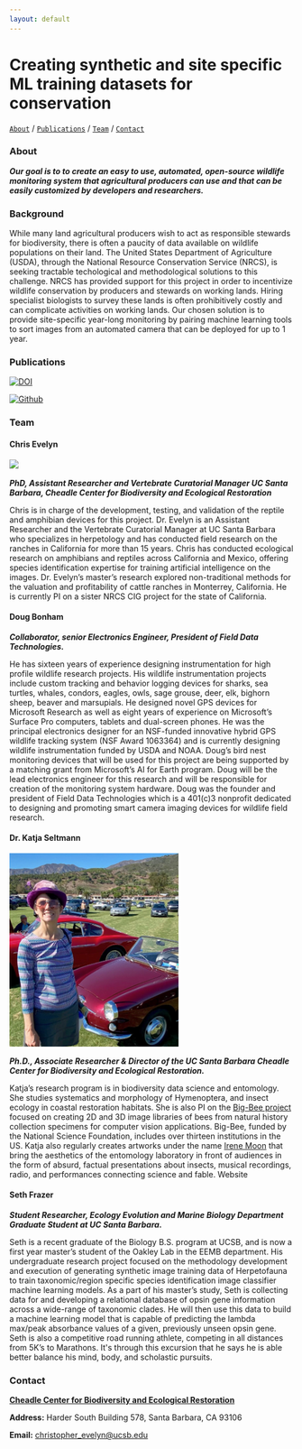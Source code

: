 ```yaml
---
layout: default
---
```


# Creating synthetic and site specific ML training datasets for conservation

[```About```](#about) / [```Publications```](#publications) /  [```Team```](#team) / [```Contact```](#contact)


### About

***Our goal is to to create an easy to use, automated, open-source wildlife monitoring system that agricultural producers can use and that can be easily customized by developers and researchers.***

### Background
While many land agricultural producers wish to act as responsible stewards for biodiversity, there is often a paucity of data available on wildlife populations on their land. The United States Department of Agriculture (USDA), through the National Resource Conservation Service (NRCS), is seeking tractable techological and methodological solutions to this challenge. NRCS has provided support for this project in order to incentivize wildlife conservation by producers and stewards on working lands. Hiring specialist biologists to survey these lands is often prohibitively costly and can complicate activities on working lands. Our chosen solution is to provide site-specific year-long monitoring by pairing machine learning tools to sort images from an automated camera that can be deployed for up to 1 year.


### Publications

[![DOI](https://zenodo.org/badge/DOI/10.5281/zenodo.6603940.svg)](https://doi.org/10.5281/zenodo.6603940)

[![Github](https://img.shields.io/badge/Github-animating--the--dead-yellow)](https://github.com/Automated-Wildlife-CIG/animating-the-dead)
 
### Team

#### Chris Evelyn 

<img src="images/chris_evelyn_bio.jpg" width="300" />

***PhD, Assistant Researcher and Vertebrate Curatorial Manager UC Santa Barbara, Cheadle Center for Biodiversity and Ecological Restoration***

Chris is in charge of the development, testing, and validation of the reptile and amphibian devices for this project. Dr. Evelyn is an Assistant Researcher and the Vertebrate Curatorial Manager at UC Santa Barbara who specializes in herpetology and has conducted field research on the ranches in California for more than 15 years. Chris has conducted ecological research on amphibians and reptiles across California and Mexico, offering species identification expertise for training artificial intelligence on the images. Dr. Evelyn’s master’s research explored non-traditional methods for the valuation and profitability of cattle ranches in Monterrey, California. He is currently PI on a sister NRCS CIG project for the state of California. 

#### Doug Bonham
***Collaborator, senior Electronics Engineer, President of Field Data Technologies.***

 He has sixteen years of experience designing instrumentation for high profile wildlife research projects. His wildlife instrumentation projects include custom tracking and behavior logging devices for sharks, sea turtles, whales, condors, eagles, owls, sage grouse, deer, elk, bighorn sheep, beaver and marsupials. He designed novel GPS devices for Microsoft Research as well as eight years of experience on Microsoft’s Surface Pro computers, tablets and dual-screen phones. He was the principal electronics designer for an NSF-funded innovative hybrid GPS wildlife tracking system (NSF Award 1063364) and is currently designing wildlife instrumentation funded by USDA and NOAA. Doug’s bird nest monitoring devices that will be used for this project are being supported by a matching grant from Microsoft’s AI for Earth program. Doug will be the lead electronics engineer for this research and will be responsible for creation of the monitoring system hardware. Doug was the founder and president of Field Data Technologies which is a 401(c)3 nonprofit dedicated to designing and promoting smart camera imaging devices for wildlife field research.

#### Dr. Katja Seltmann

<img src="images/katja_seltmann_bio.png" width="300" />

***Ph.D., Associate Researcher & Director of the UC Santa Barbara Cheadle Center for Biodiversity and Ecological Restoration.***

 Katja’s research program is in biodiversity data science and entomology. She studies systematics and morphology of Hymenoptera, and insect ecology in coastal restoration habitats. She is also PI on the [Big-Bee project](http://big-bee.net/) focused on creating 2D and 3D image libraries of bees from natural history collection specimens for computer vision applications. Big-Bee, funded by the National Science Foundation, includes over thirteen institutions in the US. Katja also regularly creates artworks under the name [Irene Moon](https://www.begoniasociety.org/) that bring the aesthetics of the entomology laboratory in front of audiences in the form of absurd, factual presentations about insects, musical recordings, radio, and performances connecting science and fable. Website

#### Seth Frazer

***Student Researcher, Ecology Evolution and Marine Biology Department Graduate Student at UC Santa Barbara.***

Seth is a recent graduate of the Biology B.S. program at UCSB, and is now a first year master’s student of the Oakley Lab in the EEMB department. His undergraduate research project focused on the methodology development and execution of generating synthetic image training data of Herpetofauna to train taxonomic/region specific species identification image classifier machine learning models. As a part of his master’s study, Seth is collecting data for and developing a relational database of opsin gene information across a wide-range of taxonomic clades. He will then use this data to build a machine learning model that is capable of predicting the lambda max/peak absorbance values of a given, previously unseen opsin gene. Seth is also a competitive road running athlete, competing in all distances from 5K’s to Marathons. It's through this excursion that he says he is able better balance his mind, body, and scholastic pursuits.

### Contact

[**Cheadle Center for Biodiversity and Ecological Restoration**](https://www.ccber.ucsb.edu/)

**Address:** Harder South Building 578, Santa Barbara, CA 93106

**Email:** christopher_evelyn@ucsb.edu



